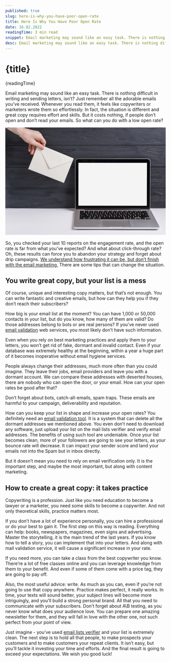 ```yaml
---
published: true
slug: here-is-why-you-have-poor-open-rate
title: Here Is Why You Have Poor Open Rate
date: 16.02.2022
readingTime: 3 min read
snippet: Email marketing may sound like an easy task. There is nothing difficult in writing and sending letters, isn’t? Just remember all the adorable emails you’ve received. Whenever you read them, it feels like copywriters or marketers wrote them so effortlessly. In fact, the situation is different and great copy requires effort and skills. But it costs nothing, if people don’t open and don’t read your emails. So what can you do with a low open rate?
desc: Email marketing may sound like an easy task. There is nothing difficult in writing and sending letters, isn’t? Just remember all the adorable emails you’ve received. Whenever you read them, it feels like copywriters or marketers wrote them so effortlessly. In fact, the situation is different and great copy requires effort and skills. But it costs nothing, if people don’t open and don’t read your emails. So what can you do with a low open rate?
---
```


# {title}

{readingTime}

Email marketing may sound like an easy task. There is nothing difficult in writing and sending letters, isn’t? Just remember all the adorable emails you’ve received. Whenever you read them, it feels like copywriters or marketers wrote them so effortlessly. In fact, the situation is different and great copy requires effort and skills. But it costs nothing, if people don’t open and don’t read your emails. So what can you do with a low open rate?

![sendong-emails](./sending-emails.png?format=webp;jpg;avif&srcset)

So, you checked your last 10 reports on the engagement rate, and the open rate is far from what you’ve expected? And what about click-through rate? Oh, these results can force you to abandon your strategy and forget about drip campaigns. [We understand how frustrating it can be, but don’t finish with the email marketing.](/blog/great-ideas-for-your-email-marketing-strategy) There are some tips that can change the situation.

## You write great copy, but your list is a mess

Of course, unique and interesting copy matters, but that’s not enough. You can write fantastic and creative emails, but how can they help you if they don’t reach their subscribers?

How big is your email list at the moment? You can have 1,000 or 50,000 contacts in your list, but do you know, how many of them are valid? Do those addresses belong to bots or are real persons? If you’ve never used [email validation](https://mailcheck.co/) web services, you most likely don’t have such information.

Even when you rely on best marketing practices and apply them to your letters, you won’t get rid of fake, dormant and invalid contact. Even if your database was extremely healthy at the beginning, within a year a huge part of it becomes inoperative without email hygiene services.

People always change their addresses, much more often than you could imagine. They leave their jobs, email providers and leave you with a dormant account. We can compare these addresses with deserted houses, there are nobody who can open the door, or your email. How can your open rates be good after that?

Don’t forget about bots, catch-all-emails, spam traps. These emails are harmful to your campaign, deliverability and reputation.

How can you keep your list in shape and increase your open rates? You definitely need an [email validation tool](https://mailcheck.co/). It is a system that can delete all the dormant addresses we mentioned above. You even don’t need to download any software, just upload your list on the mail lists verifier and verify email addresses. The benefits of using such tool are undeniable. Once your list becomes clean, more of your followers are going to see your letters, as your bounce rate will decrease. It can impact your sender score and land your emails not into the Spam but in inbox directly.

But it doesn’t mean you need to rely on email verification only. It is the important step, and maybe the most important, but along with content marketing.

## How to create a great copy: it takes practice

Copywriting is a profession. Just like you need education to become a lawyer or a marketer, you need some skills to become a copywriter. And not only theoretical skills, practice matters most.

If you don’t have a lot of experience personally, you can hire a professional or do your best to gain it. The first step on this way is reading. Everything can help: books, newspapers, magazines, even signs and advertising. Master the storytelling, it is the main trend of the last years. If you know how to tell a story, you can implement that into your letters. And along with mail validation service, it will cause a significant increase in your rate.

If you need more, you can take a class from the best copywriter you know. There’re a lot of free classes online and you can leverage knowledge from them to your benefit. And even if some of them come with a price tag, they are going to pay off.

Also, the most useful advice: write. As much as you can, even if you’re not going to use that copy anywhere. Practice makes perfect, it really works. In time, your texts will sound better, your subject lines will become more intriguingly, and you’ll build a strong personal brand. All that you need to communicate with your subscribers. Don’t forget about A\B testing, as you never know what does your audience love. You can prepare one amazing newsletter for them, and they will fall in love with the other one, not such perfect from your point of view.

Just imagine - you’ve used [email lists verifier](https://mailcheck.co/) and your list is extremely clean. The next step is to hold all that people, to make prospects your customers and to make customers your repeat clients. It isn’t easy, but you’ll tackle it investing your time and efforts. And the final result is going to exceed your expectations. We wish you good luck!
